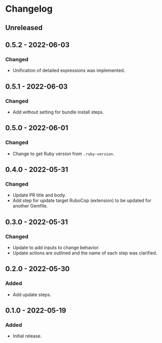 # Changelog

## Unreleased

## 0.5.2 - 2022-06-03

### Changed
- Unification of detailed expressions was implemented.

## 0.5.1 - 2022-06-03

### Changed
- Add without setting for bundle install steps.

## 0.5.0 - 2022-06-01

### Changed
- Change to get Ruby version from `.ruby-version`.

## 0.4.0 - 2022-05-31

### Changed
- Update PR title and body.
- Add step for update target RuboCop (extension) to be updated for another Gemfile.

## 0.3.0 - 2022-05-31

### Changed
- Update to add inputs to change behavior.
- Update actions are outlined and the name of each step was clarified.

## 0.2.0 - 2022-05-30

### Added
- Add update steps.

## 0.1.0 - 2022-05-19

### Added
- Initial release.
